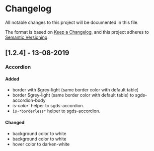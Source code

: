 # Changelog
All notable changes to this project will be documented in this file.

The format is based on [Keep a Changelog](https://keepachangelog.com/en/1.0.0/),
and this project adheres to [Semantic Versioning](https://semver.org/spec/v2.0.0.html).

## [1.2.4] - 13-08-2019

### Accordion
#### Added
- border with $grey-light (same border color with default table)
- border $grey-light (same border color with default table) to sgds-accordion-body
- is-*color*` helper to sgds-accordion.
- `is-*borderless*` helper to sgds-accordion.
#### Changed
- background color to white
- background color to white
- hover color to darken-white